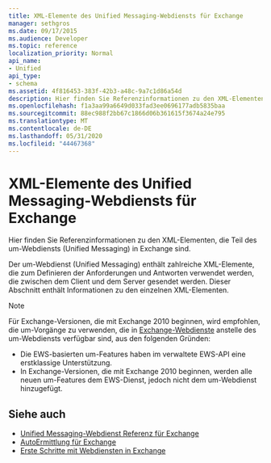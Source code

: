 ```yaml
---
title: XML-Elemente des Unified Messaging-Webdiensts für Exchange
manager: sethgros
ms.date: 09/17/2015
ms.audience: Developer
ms.topic: reference
localization_priority: Normal
api_name:
- Unified
api_type:
- schema
ms.assetid: 4f816453-383f-42b3-a48c-9a7c1d86a54d
description: Hier finden Sie Referenzinformationen zu den XML-Elementen, die Teil des um-Webdiensts (Unified Messaging) in Exchange sind.
ms.openlocfilehash: f1a3aa99a6649d033fad3ee0696177adb5835baa
ms.sourcegitcommit: 88ec988f2bb67c1866d06b361615f3674a24e795
ms.translationtype: MT
ms.contentlocale: de-DE
ms.lasthandoff: 05/31/2020
ms.locfileid: "44467368"
---
```

# <a name="unified-messaging-web-service-xml-elements-for-exchange"></a>XML-Elemente des Unified Messaging-Webdiensts für Exchange

Hier finden Sie Referenzinformationen zu den XML-Elementen, die Teil des um-Webdiensts (Unified Messaging) in Exchange sind.
  
Der um-Webdienst (Unified Messaging) enthält zahlreiche XML-Elemente, die zum Definieren der Anforderungen und Antworten verwendet werden, die zwischen dem Client und dem Server gesendet werden. Dieser Abschnitt enthält Informationen zu den einzelnen XML-Elementen.
  
> [!NOTE]
> Für Exchange-Versionen, die mit Exchange 2010 beginnen, wird empfohlen, die um-Vorgänge zu verwenden, die in [Exchange-Webdienste](https://msdn.microsoft.com/library/60285497-0c4e-4e51-84e1-34dd6d89a5d8%28Office.15%29.aspx) anstelle des um-Webdiensts verfügbar sind, aus den folgenden Gründen: 
> - Die EWS-basierten um-Features haben im verwaltete EWS-API eine erstklassige Unterstützung. 
> - In Exchange-Versionen, die mit Exchange 2010 beginnen, werden alle neuen um-Features dem EWS-Dienst, jedoch nicht dem um-Webdienst hinzugefügt. 
  
## <a name="see-also"></a>Siehe auch

- [Unified Messaging-Webdienst Referenz für Exchange](unified-messaging-web-service-reference-for-exchange.md)
- [AutoErmittlung für Exchange](../exchange-web-services/autodiscover-for-exchange.md)
- [Erste Schritte mit Webdiensten in Exchange](../exchange-web-services/start-using-web-services-in-exchange.md)
    

